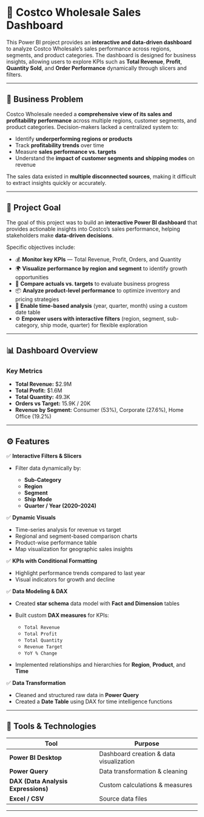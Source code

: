 

# 🏪 Costco Wholesale Sales Dashboard

This Power BI project provides an **interactive and data-driven dashboard** to analyze Costco Wholesale’s sales performance across regions, segments, and product categories. The dashboard is designed for business insights, allowing users to explore KPIs such as **Total Revenue**, **Profit**, **Quantity Sold**, and **Order Performance** dynamically through slicers and filters.

---

## 🧩 Business Problem

Costco Wholesale needed a **comprehensive view of its sales and profitability performance** across multiple regions, customer segments, and product categories.
Decision-makers lacked a centralized system to:

* Identify **underperforming regions or products**
* Track **profitability trends** over time
* Measure **sales performance vs. targets**
* Understand the **impact of customer segments and shipping modes** on revenue

The sales data existed in **multiple disconnected sources**, making it difficult to extract insights quickly or accurately.

---

## 🎯 Project Goal

The goal of this project was to build an **interactive Power BI dashboard** that provides actionable insights into Costco’s sales performance, helping stakeholders make **data-driven decisions**.

Specific objectives include:

* 💰 **Monitor key KPIs** — Total Revenue, Profit, Orders, and Quantity
* 🌍 **Visualize performance by region and segment** to identify growth opportunities
* 🧮 **Compare actuals vs. targets** to evaluate business progress
* 📦 **Analyze product-level performance** to optimize inventory and pricing strategies
* 📅 **Enable time-based analysis** (year, quarter, month) using a custom date table
* ⚙️ **Empower users with interactive filters** (region, segment, sub-category, ship mode, quarter) for flexible exploration

---

## 📊 Dashboard Overview

### **Key Metrics**

* **Total Revenue:** $2.9M
* **Total Profit:** $1.6M
* **Total Quantity:** 49.3K
* **Orders vs Target:** 15.9K / 20K
* **Revenue by Segment:** Consumer (53%), Corporate (27.6%), Home Office (19.2%)

---

## ⚙️ Features

✅ **Interactive Filters & Slicers**

* Filter data dynamically by:

  * **Sub-Category**
  * **Region**
  * **Segment**
  * **Ship Mode**
  * **Quarter / Year (2020–2024)**

✅ **Dynamic Visuals**

* Time-series analysis for revenue vs target
* Regional and segment-based comparison charts
* Product-wise performance table
* Map visualization for geographic sales insights

✅ **KPIs with Conditional Formatting**

* Highlight performance trends compared to last year
* Visual indicators for growth and decline

✅ **Data Modeling & DAX**

* Created **star schema** data model with **Fact and Dimension** tables
* Built custom **DAX measures** for KPIs:

  * `Total Revenue`
  * `Total Profit`
  * `Total Quantity`
  * `Revenue Target`
  * `YoY % Change`
* Implemented relationships and hierarchies for **Region**, **Product**, and **Time**

✅ **Data Transformation**

* Cleaned and structured raw data in **Power Query**
* Created a **Date Table** using DAX for time intelligence functions

---

## 🧠 Tools & Technologies

| Tool                                | Purpose                                 |
| ----------------------------------- | --------------------------------------- |
| **Power BI Desktop**                | Dashboard creation & data visualization |
| **Power Query**                     | Data transformation & cleaning          |
| **DAX (Data Analysis Expressions)** | Custom calculations & measures          |
| **Excel / CSV**                     | Source data files                       |
                        

---



